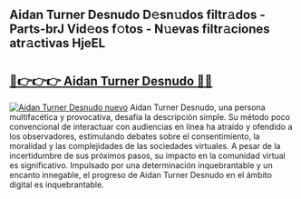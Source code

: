 ## Aidan Turner Desnudo D𝚎sn𝚞dos filtr𝚊dos - Parts-brJ Vid𝚎os f𝚘tos - N𝚞evas filtr𝚊ciones atr𝚊ctivas HjeEL

# <h2><a href="http://mb86qy.tromn.icu/?c=Aidan+Turner+Desnudo">🔗👉👉👉 Aidan Turner Desnudo 🔗🔗</a></h2>

[![Aidan Turner Desnudo nuevo](https://i.imgur.com/pEAQMta.gif)](http://mb86qy.tromn.icu/?c=Aidan+Turner+Desnudo)
Aidan Turner Desnudo, una persona multifacética y provocativa, desafía la descripción simple. Su método poco convencional de interactuar con audiencias en línea ha atraído y ofendido a los observadores, estimulando debates sobre el consentimiento, la moralidad y las complejidades de las sociedades virtuales. A pesar de la incertidumbre de sus próximos pasos, su impacto en la comunidad virtual es significativo. Impulsado por una determinación inquebrantable y un encanto innegable, el progreso de Aidan Turner Desnudo en el ámbito digital es inquebrantable.
